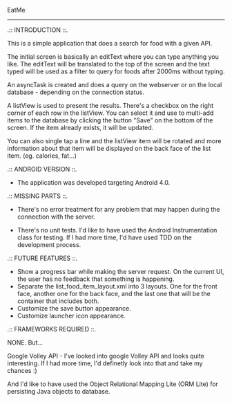 EatMe

------------------------------------------------------------------------

.:: INTRODUCTION ::.

This is a simple application that does a search for food with a given API. 

The initial screen is basically an editText where you can type anything you like. The editText will be translated to
the top of the screen and the text typed will be used as a filter to query for foods after 2000ms without typing.

An asyncTask is created and does a query on the webserver or on the local database - depending on the connection status.

A listView is used to present the results. There's a checkbox on the right corner of each row in the listView. You
can select it and use to multi-add items to the database by clicking the button "Save" on the bottom of the screen.
If the item already exists, it will be updated.

You can also single tap a line and the listView item will be rotated and more information about that item will be
displayed on the back face of the list item. (eg. calories, fat...)


.:: ANDROID VERSION ::.

- The application was developed targeting Android 4.0. 


.:: MISSING PARTS ::.

- There's no error treatment for any problem that may happen during the connection with the server.

- There's no unit tests.
      I'd like to have used the Android Instrumentation class for testing.
      If I had more time, I'd have used TDD on the development process. 


.:: FUTURE FEATURES ::.

- Show a progress bar while making the server request. On the current UI, the user has no feedback that 
  something is happening.
- Separate the list_food_item_layout.xml into 3 layouts. One for the front face, another one for the back face, and the   last one that will be the container that includes both.
- Customize the save button appearance.
- Customize launcher icon appearance.


.:: FRAMEWORKS REQUIRED ::.

  NONE. But...
  
  Google Volley API - I've looked into google Volley API and looks quite interesting. If I had more time, I'd definetly   look into that and take my chances :)
  
  And I'd like to have used the Object Relational Mapping Lite (ORM Lite) for persisting Java objects to database.
  
  
